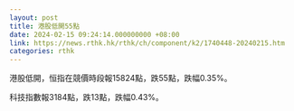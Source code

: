 ```yaml
---
layout: post
title: 港股低開55點
date: 2024-02-15 09:24:14.000000000 +08:00
link: https://news.rthk.hk/rthk/ch/component/k2/1740448-20240215.htm
categories: rthk
---
```


港股低開，恒指在競價時段報15824點，跌55點，跌幅0.35%。

科技指數報3184點，跌13點，跌幅0.43%。
